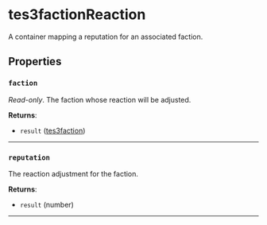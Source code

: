 <!---
	This file is autogenerated. Do not edit this file manually. Your changes will be ignored.
	More information: https://github.com/MWSE/MWSE/tree/master/docs
-->

# tes3factionReaction
<div class="search_terms" style="display: none">tes3factionreaction, factionreaction</div>

A container mapping a reputation for an associated faction.

## Properties

### `faction`
<div class="search_terms" style="display: none">faction</div>

*Read-only*. The faction whose reaction will be adjusted.

**Returns**:

* `result` ([tes3faction](../../types/tes3faction))

***

### `reputation`
<div class="search_terms" style="display: none">reputation</div>

The reaction adjustment for the faction.

**Returns**:

* `result` (number)

***


